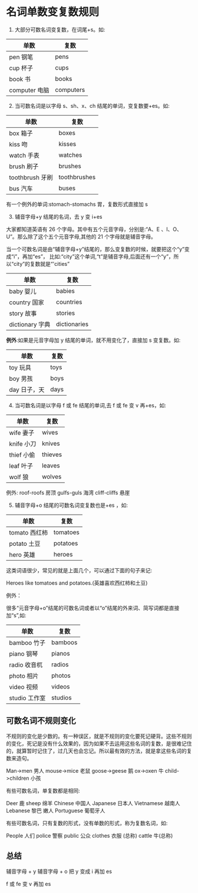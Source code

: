 # 名词单数变复数规则

1. 大部分可数名词变复数，在词尾+s。如:

| 单数          | 复数      |
| ------------- | --------- |
| pen 钢笔      | pens      |
| cup 杯子      | cups      |
| book 书       | books     |
| computer 电脑 | computers |

2. 当可数名词是以字母 s、sh、x、ch 结尾的单词，变复数要+es。如:

| 单数            | 复数         |
| --------------- | ------------ |
| box 箱子        | boxes        |
| kiss 吻         | kisses       |
| watch 手表      | watches      |
| brush 刷子      | brushes      |
| toothbrush 牙刷 | toothbrushes |
| bus 汽车        | buses        |

有一个例外的单词:stomach-stomachs 胃，复数形式直接加 s

3. 辅音字母+y 结尾的名词，去 y 变 i+es

大家都知道英语有 26 个字母。其中有五个元音字母，分别是:“A、E 、I、O、U”。那么除了这个五个元音字母,其他的 21 个字母就是辅音字母。

当一个可数名词是由“辅音字母+y”结尾的，那么变复数的时候，就要把这个“y”变成“i”，再加“es”， 比如:“city”这个单词,“t”是辅音字母,后面还有一个“y”，所以“city”的复数就是“'cities”

| 单数            | 复数         |
| --------------- | ------------ |
| baby 婴儿       | babies       |
| country 国家    | countries   |
| story 故事      | stories      |
| dictionary 字典 | dictionaries |

**例外**:如果是元音字母加 y 结尾的单词，就不用变化了，直接加 s 变复数。如:

| 单数         | 复数 |
| ------------ | ---- |
| toy 玩具     | toys |
| boy 男孩     | boys |
| day 日子，天 | days |

4. 当可数名词是以字母 f 或 fe 结尾的单词,去 f 或 fe 变 v 再+es，如:

| 单数       | 复数    |
| ---------- | ------- |
| wife 妻子  | wives   |
| knife 小刀 | knives  |
| thief 小偷 | thieves |
| leaf 叶子  | leaves  |
| wolf 狼    | wolves  |

例外: roof-roofs 房顶 gulfs-guls 海湾 cliff-cliffs 悬崖

5. 辅音字母+o 结尾的可数名词变复数也是+es ，如:

| 单数          | 复数     |
| ------------- | -------- |
| tomato 西红柿 | tomatoes |
| potato 土豆   | potatoes |
| hero 英雄     | heroes   |

这类词语很少，常见的就是上面几个，可以通过下面的句子来记:

Heroes like tomatoes and potatoes.(英雄喜欢西红柿和土豆)

例外：

很多“元音字母+o”结尾的可数名词或者以“o”结尾的外来词、简写词都是直接加“s”,如:

| 单数          | 复数    |
| ------------- | ------- |
| bamboo 竹子   | bamboos |
| piano 钢琴    | pianos  |
| radio 收音杌  | radios  |
| photo 相片    | photos  |
| video 视频    | videos  |
| studio 工作室 | studios |

## 可数名词不规则变化

不规则的变化是少数的。有一种误区，就是不规则的变化要死记硬背。这些不规则的变化，死记是没有什么效果的，因为如果不去运用这些名词的复数，是很难记住的，就算暂时记住了，过几天也会忘记。所以最有效的方法，就是拿这些名词的复数来造句。

Man->men 男人 mouse->mice 老鼠 goose->geese 鹅 ox->oxen 牛 child->children 小孩

有些可数名词，单复数都是相同:

Deer 鹿 sheep 绵羊 Chinese 中国人 Japanese 日本人 Vietnamese 越南人 Lebanese 黎巴 嫩人 Portuguese 葡萄牙人

有些可数名词，只有复数的形式，没有单数的形式，称为复数名词，如:

People 人们 police 警察 public 公众 clothes 衣服 (总称) cattle 牛(总称)


## 总结

辅音字母 + y 
辅音字母 + o 
把 y 变成 i 再加 es 

f 或 fe 变 v 再加 es 

